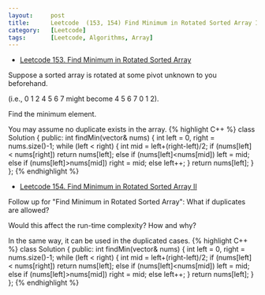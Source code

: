 ```yaml
---
layout:     post
title:      Leetcode  (153, 154) Find Minimum in Rotated Sorted Array I, II
category:   [Leetcode] 
tags:		[Leetcode, Algorithms, Array]
---
```


* [Leetcode 153. Find Minimum in Rotated Sorted Array](https://leetcode.com/problems/find-minimum-in-rotated-sorted-array/)

Suppose a sorted array is rotated at some pivot unknown to you beforehand.

(i.e., 0 1 2 4 5 6 7 might become 4 5 6 7 0 1 2).

Find the minimum element.

You may assume no duplicate exists in the array.
{% highlight C++ %}
class Solution {
public:
    int findMin(vector<int>& nums) {
        int left = 0, right = nums.size()-1;
        while (left < right) {
            int mid = left+(right-left)/2;
            if (nums[left] < nums[right])
                return nums[left];
            else if (nums[left]<nums[mid])
                left = mid;
            else if (nums[left]>nums[mid])
                right = mid;
            else
                left++;
        }
        return nums[left];
    }
};
{% endhighlight %}

* [Leetcode 154. Find Minimum in Rotated Sorted Array II](https://leetcode.com/problems/find-minimum-in-rotated-sorted-array-ii/)

Follow up for "Find Minimum in Rotated Sorted Array":
What if duplicates are allowed?

Would this affect the run-time complexity? How and why?

In the same way, it can be used in the duplicated cases.
{% highlight C++ %}
class Solution {
public:
    int findMin(vector<int>& nums) {
        int left = 0, right = nums.size()-1;
        while (left < right) {
            int mid = left+(right-left)/2;
            if (nums[left] < nums[right])
                return nums[left];
            else if (nums[left]<nums[mid])
                left = mid;
            else if (nums[left]>nums[mid])
                right = mid;
            else
                left++;
        }
        return nums[left];
    }
};
{% endhighlight %}